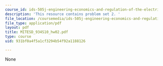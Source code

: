 ```yaml
---
course_id: ids-505j-engineering-economics-and-regulation-of-the-electric-power-sector-spring-2010
description: 'This resource contains problem set 2. '
file_location: /coursemedia/ids-505j-engineering-economics-and-regulation-of-the-electric-power-sector-spring-2010/931bf0a4f5a1cf3294b54f92a1188126_MITESD_934S10_hw02.pdf
file_type: application/pdf
layout: pdf
title: MITESD_934S10_hw02.pdf
type: course
uid: 931bf0a4f5a1cf3294b54f92a1188126

---
```

None